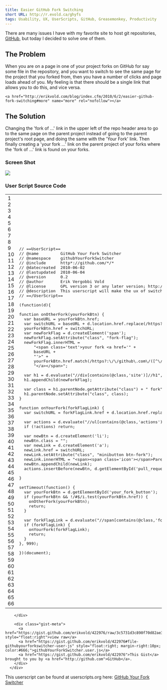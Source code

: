 ```yaml
---
title: Easier GitHub Fork Switching
short URL: http://r.evold.ca/ghyfs
tags: Usability, UX, UserScripts, GitHub, Greasemonkey, Productivity
---
```

There are many issues I have with my favorite site to host git repositories, <a title="GitHub" rel="external nofollow" target="_blank" href="http://github.com/">GitHub</a>, but today I decided to solve one of them.
</p>
<h2>The Problem</h2>
<p>
When you are on a page in one of your project forks on GitHub for say some file in the repository, and you want to switch to see the same page for the project that you forked from, then you have a number of clicks and page loads ahead of you. My feeling is that there should be a single link that allows you to do this, and vice versa.
</p>


  	<a href="http://erikvold.com/blog/index.cfm/2010/6/2/easier-github-fork-switching#more" name="more" rel="nofollow"></a>
		
<h2>The Solution</h2>
<p>
Changing the 'fork of ...' link in the upper left of the repo header area to go to the same page on the parent project instead of going to the parent project's root page, and doing the same with the 'Your Fork' link. Then finally creating a 'your fork ...' link on the parent project of your forks where the 'fork of ...' link is found on your forks.
</p>
<h3>Screen Shot</h3>
<p>
<img src="http://s3.amazonaws.com/uso_ss/8520/large.png">
</p>
<h3>User Script Source Code</h3>
<script src="http://gist.github.com/422976.js"></script><link href="https://gist.github.com/assets/embed-0af287a4b5c981db301049e56f06e5d3.css" media="screen" rel="stylesheet"><div id="gist422976" class="gist">
      <div class="gist-file">
        <div class="gist-data gist-syntax">



  <div class="file-data">
    <table class="lines highlight" cellpadding="0" cellspacing="0">
      <tbody><tr>
        <td class="line-numbers">
          <span class="line-number" id="file-githubyourforkswitcher-user-js-L1" rel="file-githubyourforkswitcher-user-js-L1">1</span>
          <span class="line-number" id="file-githubyourforkswitcher-user-js-L2" rel="file-githubyourforkswitcher-user-js-L2">2</span>
          <span class="line-number" id="file-githubyourforkswitcher-user-js-L3" rel="file-githubyourforkswitcher-user-js-L3">3</span>
          <span class="line-number" id="file-githubyourforkswitcher-user-js-L4" rel="file-githubyourforkswitcher-user-js-L4">4</span>
          <span class="line-number" id="file-githubyourforkswitcher-user-js-L5" rel="file-githubyourforkswitcher-user-js-L5">5</span>
          <span class="line-number" id="file-githubyourforkswitcher-user-js-L6" rel="file-githubyourforkswitcher-user-js-L6">6</span>
          <span class="line-number" id="file-githubyourforkswitcher-user-js-L7" rel="file-githubyourforkswitcher-user-js-L7">7</span>
          <span class="line-number" id="file-githubyourforkswitcher-user-js-L8" rel="file-githubyourforkswitcher-user-js-L8">8</span>
          <span class="line-number" id="file-githubyourforkswitcher-user-js-L9" rel="file-githubyourforkswitcher-user-js-L9">9</span>
          <span class="line-number" id="file-githubyourforkswitcher-user-js-L10" rel="file-githubyourforkswitcher-user-js-L10">10</span>
          <span class="line-number" id="file-githubyourforkswitcher-user-js-L11" rel="file-githubyourforkswitcher-user-js-L11">11</span>
          <span class="line-number" id="file-githubyourforkswitcher-user-js-L12" rel="file-githubyourforkswitcher-user-js-L12">12</span>
          <span class="line-number" id="file-githubyourforkswitcher-user-js-L13" rel="file-githubyourforkswitcher-user-js-L13">13</span>
          <span class="line-number" id="file-githubyourforkswitcher-user-js-L14" rel="file-githubyourforkswitcher-user-js-L14">14</span>
          <span class="line-number" id="file-githubyourforkswitcher-user-js-L15" rel="file-githubyourforkswitcher-user-js-L15">15</span>
          <span class="line-number" id="file-githubyourforkswitcher-user-js-L16" rel="file-githubyourforkswitcher-user-js-L16">16</span>
          <span class="line-number" id="file-githubyourforkswitcher-user-js-L17" rel="file-githubyourforkswitcher-user-js-L17">17</span>
          <span class="line-number" id="file-githubyourforkswitcher-user-js-L18" rel="file-githubyourforkswitcher-user-js-L18">18</span>
          <span class="line-number" id="file-githubyourforkswitcher-user-js-L19" rel="file-githubyourforkswitcher-user-js-L19">19</span>
          <span class="line-number" id="file-githubyourforkswitcher-user-js-L20" rel="file-githubyourforkswitcher-user-js-L20">20</span>
          <span class="line-number" id="file-githubyourforkswitcher-user-js-L21" rel="file-githubyourforkswitcher-user-js-L21">21</span>
          <span class="line-number" id="file-githubyourforkswitcher-user-js-L22" rel="file-githubyourforkswitcher-user-js-L22">22</span>
          <span class="line-number" id="file-githubyourforkswitcher-user-js-L23" rel="file-githubyourforkswitcher-user-js-L23">23</span>
          <span class="line-number" id="file-githubyourforkswitcher-user-js-L24" rel="file-githubyourforkswitcher-user-js-L24">24</span>
          <span class="line-number" id="file-githubyourforkswitcher-user-js-L25" rel="file-githubyourforkswitcher-user-js-L25">25</span>
          <span class="line-number" id="file-githubyourforkswitcher-user-js-L26" rel="file-githubyourforkswitcher-user-js-L26">26</span>
          <span class="line-number" id="file-githubyourforkswitcher-user-js-L27" rel="file-githubyourforkswitcher-user-js-L27">27</span>
          <span class="line-number" id="file-githubyourforkswitcher-user-js-L28" rel="file-githubyourforkswitcher-user-js-L28">28</span>
          <span class="line-number" id="file-githubyourforkswitcher-user-js-L29" rel="file-githubyourforkswitcher-user-js-L29">29</span>
          <span class="line-number" id="file-githubyourforkswitcher-user-js-L30" rel="file-githubyourforkswitcher-user-js-L30">30</span>
          <span class="line-number" id="file-githubyourforkswitcher-user-js-L31" rel="file-githubyourforkswitcher-user-js-L31">31</span>
          <span class="line-number" id="file-githubyourforkswitcher-user-js-L32" rel="file-githubyourforkswitcher-user-js-L32">32</span>
          <span class="line-number" id="file-githubyourforkswitcher-user-js-L33" rel="file-githubyourforkswitcher-user-js-L33">33</span>
          <span class="line-number" id="file-githubyourforkswitcher-user-js-L34" rel="file-githubyourforkswitcher-user-js-L34">34</span>
          <span class="line-number" id="file-githubyourforkswitcher-user-js-L35" rel="file-githubyourforkswitcher-user-js-L35">35</span>
          <span class="line-number" id="file-githubyourforkswitcher-user-js-L36" rel="file-githubyourforkswitcher-user-js-L36">36</span>
          <span class="line-number" id="file-githubyourforkswitcher-user-js-L37" rel="file-githubyourforkswitcher-user-js-L37">37</span>
          <span class="line-number" id="file-githubyourforkswitcher-user-js-L38" rel="file-githubyourforkswitcher-user-js-L38">38</span>
          <span class="line-number" id="file-githubyourforkswitcher-user-js-L39" rel="file-githubyourforkswitcher-user-js-L39">39</span>
          <span class="line-number" id="file-githubyourforkswitcher-user-js-L40" rel="file-githubyourforkswitcher-user-js-L40">40</span>
          <span class="line-number" id="file-githubyourforkswitcher-user-js-L41" rel="file-githubyourforkswitcher-user-js-L41">41</span>
          <span class="line-number" id="file-githubyourforkswitcher-user-js-L42" rel="file-githubyourforkswitcher-user-js-L42">42</span>
          <span class="line-number" id="file-githubyourforkswitcher-user-js-L43" rel="file-githubyourforkswitcher-user-js-L43">43</span>
          <span class="line-number" id="file-githubyourforkswitcher-user-js-L44" rel="file-githubyourforkswitcher-user-js-L44">44</span>
          <span class="line-number" id="file-githubyourforkswitcher-user-js-L45" rel="file-githubyourforkswitcher-user-js-L45">45</span>
          <span class="line-number" id="file-githubyourforkswitcher-user-js-L46" rel="file-githubyourforkswitcher-user-js-L46">46</span>
          <span class="line-number" id="file-githubyourforkswitcher-user-js-L47" rel="file-githubyourforkswitcher-user-js-L47">47</span>
          <span class="line-number" id="file-githubyourforkswitcher-user-js-L48" rel="file-githubyourforkswitcher-user-js-L48">48</span>
          <span class="line-number" id="file-githubyourforkswitcher-user-js-L49" rel="file-githubyourforkswitcher-user-js-L49">49</span>
          <span class="line-number" id="file-githubyourforkswitcher-user-js-L50" rel="file-githubyourforkswitcher-user-js-L50">50</span>
          <span class="line-number" id="file-githubyourforkswitcher-user-js-L51" rel="file-githubyourforkswitcher-user-js-L51">51</span>
          <span class="line-number" id="file-githubyourforkswitcher-user-js-L52" rel="file-githubyourforkswitcher-user-js-L52">52</span>
          <span class="line-number" id="file-githubyourforkswitcher-user-js-L53" rel="file-githubyourforkswitcher-user-js-L53">53</span>
          <span class="line-number" id="file-githubyourforkswitcher-user-js-L54" rel="file-githubyourforkswitcher-user-js-L54">54</span>
          <span class="line-number" id="file-githubyourforkswitcher-user-js-L55" rel="file-githubyourforkswitcher-user-js-L55">55</span>
          <span class="line-number" id="file-githubyourforkswitcher-user-js-L56" rel="file-githubyourforkswitcher-user-js-L56">56</span>
          <span class="line-number" id="file-githubyourforkswitcher-user-js-L57" rel="file-githubyourforkswitcher-user-js-L57">57</span>
          <span class="line-number" id="file-githubyourforkswitcher-user-js-L58" rel="file-githubyourforkswitcher-user-js-L58">58</span>
          <span class="line-number" id="file-githubyourforkswitcher-user-js-L59" rel="file-githubyourforkswitcher-user-js-L59">59</span>
          <span class="line-number" id="file-githubyourforkswitcher-user-js-L60" rel="file-githubyourforkswitcher-user-js-L60">60</span>
          <span class="line-number" id="file-githubyourforkswitcher-user-js-L61" rel="file-githubyourforkswitcher-user-js-L61">61</span>
          <span class="line-number" id="file-githubyourforkswitcher-user-js-L62" rel="file-githubyourforkswitcher-user-js-L62">62</span>
          <span class="line-number" id="file-githubyourforkswitcher-user-js-L63" rel="file-githubyourforkswitcher-user-js-L63">63</span>
          <span class="line-number" id="file-githubyourforkswitcher-user-js-L64" rel="file-githubyourforkswitcher-user-js-L64">64</span>
          <span class="line-number" id="file-githubyourforkswitcher-user-js-L65" rel="file-githubyourforkswitcher-user-js-L65">65</span>
          <span class="line-number" id="file-githubyourforkswitcher-user-js-L66" rel="file-githubyourforkswitcher-user-js-L66">66</span>
        </td>
        <td class="line-data">
          <pre class="line-pre"><div class="line" id="file-githubyourforkswitcher-user-js-LC1"><span class="c1">// ==UserScript==</span></div><div class="line" id="file-githubyourforkswitcher-user-js-LC2"><span class="c1">// @name         GitHub Your Fork Switcher</span></div><div class="line" id="file-githubyourforkswitcher-user-js-LC3"><span class="c1">// @namespace    githubYourForkSwitcher</span></div><div class="line" id="file-githubyourforkswitcher-user-js-LC4"><span class="c1">// @include      http*://github.com/*/*</span></div><div class="line" id="file-githubyourforkswitcher-user-js-LC5"><span class="c1">// @datecreated  2010-06-02</span></div><div class="line" id="file-githubyourforkswitcher-user-js-LC6"><span class="c1">// @lastupdated  2010-06-04</span></div><div class="line" id="file-githubyourforkswitcher-user-js-LC7"><span class="c1">// @version      0.2</span></div><div class="line" id="file-githubyourforkswitcher-user-js-LC8"><span class="c1">// @author       Erik Vergobbi Vold</span></div><div class="line" id="file-githubyourforkswitcher-user-js-LC9"><span class="c1">// @license      GPL version 3 or any later version; http://www.gnu.org/copyleft/gpl.html</span></div><div class="line" id="file-githubyourforkswitcher-user-js-LC10"><span class="c1">// @description  This userscript will make the ux of switching from your fork to the parent project much better, because you won't be taken to the root of the project when you switch, but instead you will be taken to the same page on the other repo.</span></div><div class="line" id="file-githubyourforkswitcher-user-js-LC11"><span class="c1">// ==/UserScript==</span></div><div class="line" id="file-githubyourforkswitcher-user-js-LC12">&nbsp;</div><div class="line" id="file-githubyourforkswitcher-user-js-LC13"><span class="p">(</span><span class="kd">function</span><span class="p">(</span><span class="nx">d</span><span class="p">){</span></div><div class="line" id="file-githubyourforkswitcher-user-js-LC14">&nbsp;</div><div class="line" id="file-githubyourforkswitcher-user-js-LC15"><span class="kd">function</span> <span class="nx">onOtherFork</span><span class="p">(</span><span class="nx">yourForkBtn</span><span class="p">)</span> <span class="p">{</span></div><div class="line" id="file-githubyourforkswitcher-user-js-LC16">  <span class="kd">var</span> <span class="nx">baseURL</span> <span class="o">=</span> <span class="nx">yourForkBtn</span><span class="p">.</span><span class="nx">href</span><span class="p">;</span></div><div class="line" id="file-githubyourforkswitcher-user-js-LC17">  <span class="kd">var</span> <span class="nx">switchURL</span> <span class="o">=</span> <span class="nx">baseURL</span> <span class="o">+</span> <span class="nx">d</span><span class="p">.</span><span class="nx">location</span><span class="p">.</span><span class="nx">href</span><span class="p">.</span><span class="nx">replace</span><span class="p">(</span><span class="sr">/https?:\/\/github\.com(\/[^\/]+){2}/i</span><span class="p">,</span> <span class="s2">""</span><span class="p">);</span></div><div class="line" id="file-githubyourforkswitcher-user-js-LC18">  <span class="nx">yourForkBtn</span><span class="p">.</span><span class="nx">href</span> <span class="o">=</span> <span class="nx">switchURL</span><span class="p">;</span></div><div class="line" id="file-githubyourforkswitcher-user-js-LC19">  <span class="kd">var</span> <span class="nx">newForkFlag</span> <span class="o">=</span> <span class="nx">d</span><span class="p">.</span><span class="nx">createElement</span><span class="p">(</span><span class="s1">'span'</span><span class="p">);</span></div><div class="line" id="file-githubyourforkswitcher-user-js-LC20">  <span class="nx">newForkFlag</span><span class="p">.</span><span class="nx">setAttribute</span><span class="p">(</span><span class="s2">"class"</span><span class="p">,</span> <span class="s2">"fork-flag"</span><span class="p">);</span></div><div class="line" id="file-githubyourforkswitcher-user-js-LC21">  <span class="nx">newForkFlag</span><span class="p">.</span><span class="nx">innerHTML</span> <span class="o">=</span></div><div class="line" id="file-githubyourforkswitcher-user-js-LC22">      <span class="s2">"&lt;span class='text'&gt;your fork &lt;a href='"</span> <span class="o">+</span></div><div class="line" id="file-githubyourforkswitcher-user-js-LC23">      <span class="nx">baseURL</span> <span class="o">+</span></div><div class="line" id="file-githubyourforkswitcher-user-js-LC24">      <span class="s2">"'&gt;"</span> <span class="o">+</span></div><div class="line" id="file-githubyourforkswitcher-user-js-LC25">      <span class="nx">yourForkBtn</span><span class="p">.</span><span class="nx">href</span><span class="p">.</span><span class="nx">match</span><span class="p">(</span><span class="sr">/https?:\/\/github\.com\/([^\/]*\/[^\/]*)/i</span><span class="p">)[</span><span class="mi">1</span><span class="p">]</span> <span class="o">+</span></div><div class="line" id="file-githubyourforkswitcher-user-js-LC26">      <span class="s2">"&lt;/a&gt;&lt;/span&gt;"</span><span class="p">;</span></div><div class="line" id="file-githubyourforkswitcher-user-js-LC27">&nbsp;</div><div class="line" id="file-githubyourforkswitcher-user-js-LC28">  <span class="kd">var</span> <span class="nx">h1</span> <span class="o">=</span> <span class="nx">d</span><span class="p">.</span><span class="nx">evaluate</span><span class="p">(</span><span class="s2">"//div[contains(@class,'site')]//h1"</span><span class="p">,</span> <span class="nx">d</span><span class="p">,</span> <span class="kc">null</span><span class="p">,</span> <span class="mi">9</span><span class="p">,</span> <span class="kc">null</span><span class="p">).</span><span class="nx">singleNodeValue</span><span class="p">;</span></div><div class="line" id="file-githubyourforkswitcher-user-js-LC29">  <span class="nx">h1</span><span class="p">.</span><span class="nx">appendChild</span><span class="p">(</span><span class="nx">newForkFlag</span><span class="p">);</span></div><div class="line" id="file-githubyourforkswitcher-user-js-LC30">&nbsp;</div><div class="line" id="file-githubyourforkswitcher-user-js-LC31">  <span class="kd">var</span> <span class="kr">class</span> <span class="o">=</span> <span class="nx">h1</span><span class="p">.</span><span class="nx">parentNode</span><span class="p">.</span><span class="nx">getAttribute</span><span class="p">(</span><span class="s2">"class"</span><span class="p">)</span> <span class="o">+</span> <span class="s2">" fork"</span><span class="p">;</span></div><div class="line" id="file-githubyourforkswitcher-user-js-LC32">  <span class="nx">h1</span><span class="p">.</span><span class="nx">parentNode</span><span class="p">.</span><span class="nx">setAttribute</span><span class="p">(</span><span class="s2">"class"</span><span class="p">,</span> <span class="kr">class</span><span class="p">);</span></div><div class="line" id="file-githubyourforkswitcher-user-js-LC33"><span class="p">}</span></div><div class="line" id="file-githubyourforkswitcher-user-js-LC34">&nbsp;</div><div class="line" id="file-githubyourforkswitcher-user-js-LC35"><span class="kd">function</span> <span class="nx">onYourFork</span><span class="p">(</span><span class="nx">forkFlagLink</span><span class="p">)</span> <span class="p">{</span></div><div class="line" id="file-githubyourforkswitcher-user-js-LC36">  <span class="kd">var</span> <span class="nx">switchURL</span> <span class="o">=</span> <span class="nx">forkFlagLink</span><span class="p">.</span><span class="nx">href</span> <span class="o">+</span> <span class="nx">d</span><span class="p">.</span><span class="nx">location</span><span class="p">.</span><span class="nx">href</span><span class="p">.</span><span class="nx">replace</span><span class="p">(</span><span class="sr">/https?:\/\/github\.com(\/[^\/]+){2}/i</span><span class="p">,</span> <span class="s2">""</span><span class="p">);</span></div><div class="line" id="file-githubyourforkswitcher-user-js-LC37">&nbsp;</div><div class="line" id="file-githubyourforkswitcher-user-js-LC38">  <span class="kd">var</span> <span class="nx">actions</span> <span class="o">=</span> <span class="nx">d</span><span class="p">.</span><span class="nx">evaluate</span><span class="p">(</span><span class="s2">"//ul[contains(@class,'actions')]"</span><span class="p">,</span> <span class="nx">d</span><span class="p">,</span> <span class="kc">null</span><span class="p">,</span> <span class="mi">9</span><span class="p">,</span> <span class="kc">null</span><span class="p">).</span><span class="nx">singleNodeValue</span><span class="p">;</span></div><div class="line" id="file-githubyourforkswitcher-user-js-LC39">  <span class="k">if</span> <span class="p">(</span><span class="o">!</span><span class="nx">actions</span><span class="p">)</span> <span class="k">return</span><span class="p">;</span></div><div class="line" id="file-githubyourforkswitcher-user-js-LC40">&nbsp;</div><div class="line" id="file-githubyourforkswitcher-user-js-LC41">  <span class="kd">var</span> <span class="nx">newBtn</span> <span class="o">=</span> <span class="nx">d</span><span class="p">.</span><span class="nx">createElement</span><span class="p">(</span><span class="s1">'li'</span><span class="p">);</span></div><div class="line" id="file-githubyourforkswitcher-user-js-LC42">  <span class="nx">newBtn</span><span class="p">.</span><span class="kr">class</span> <span class="o">=</span> <span class="s2">""</span><span class="p">;</span></div><div class="line" id="file-githubyourforkswitcher-user-js-LC43">  <span class="kd">var</span> <span class="nx">newLink</span> <span class="o">=</span> <span class="nx">d</span><span class="p">.</span><span class="nx">createElement</span><span class="p">(</span><span class="s1">'a'</span><span class="p">);</span></div><div class="line" id="file-githubyourforkswitcher-user-js-LC44">  <span class="nx">newLink</span><span class="p">.</span><span class="nx">href</span> <span class="o">=</span> <span class="nx">switchURL</span><span class="p">;</span></div><div class="line" id="file-githubyourforkswitcher-user-js-LC45">  <span class="nx">newLink</span><span class="p">.</span><span class="nx">setAttribute</span><span class="p">(</span><span class="s2">"class"</span><span class="p">,</span> <span class="s2">"minibutton btn-fork"</span><span class="p">);</span> </div><div class="line" id="file-githubyourforkswitcher-user-js-LC46">  <span class="nx">newLink</span><span class="p">.</span><span class="nx">innerHTML</span> <span class="o">=</span> <span class="s2">"&lt;span&gt;&lt;span class='icon'&gt;&lt;/span&gt;Parent Fork&lt;/span&gt;"</span><span class="p">;</span></div><div class="line" id="file-githubyourforkswitcher-user-js-LC47">  <span class="nx">newBtn</span><span class="p">.</span><span class="nx">appendChild</span><span class="p">(</span><span class="nx">newLink</span><span class="p">);</span></div><div class="line" id="file-githubyourforkswitcher-user-js-LC48">  <span class="nx">actions</span><span class="p">.</span><span class="nx">insertBefore</span><span class="p">(</span><span class="nx">newBtn</span><span class="p">,</span> <span class="nx">d</span><span class="p">.</span><span class="nx">getElementById</span><span class="p">(</span><span class="s1">'pull_request_item'</span><span class="p">));</span></div><div class="line" id="file-githubyourforkswitcher-user-js-LC49">&nbsp;</div><div class="line" id="file-githubyourforkswitcher-user-js-LC50"><span class="p">}</span></div><div class="line" id="file-githubyourforkswitcher-user-js-LC51">&nbsp;</div><div class="line" id="file-githubyourforkswitcher-user-js-LC52"><span class="nx">setTimeout</span><span class="p">(</span><span class="kd">function</span><span class="p">()</span> <span class="p">{</span></div><div class="line" id="file-githubyourforkswitcher-user-js-LC53">  <span class="kd">var</span> <span class="nx">yourForkBtn</span> <span class="o">=</span> <span class="nx">d</span><span class="p">.</span><span class="nx">getElementById</span><span class="p">(</span><span class="s1">'your_fork_button'</span><span class="p">);</span></div><div class="line" id="file-githubyourforkswitcher-user-js-LC54">  <span class="k">if</span> <span class="p">(</span><span class="nx">yourForkBtn</span> <span class="o">&amp;&amp;</span> <span class="o">!</span><span class="sr">/#$/i</span><span class="p">.</span><span class="nx">test</span><span class="p">(</span><span class="nx">yourForkBtn</span><span class="p">.</span><span class="nx">href</span><span class="p">))</span> <span class="p">{</span></div><div class="line" id="file-githubyourforkswitcher-user-js-LC55">    <span class="nx">onOtherFork</span><span class="p">(</span><span class="nx">yourForkBtn</span><span class="p">);</span></div><div class="line" id="file-githubyourforkswitcher-user-js-LC56">    <span class="k">return</span><span class="p">;</span></div><div class="line" id="file-githubyourforkswitcher-user-js-LC57">  <span class="p">}</span></div><div class="line" id="file-githubyourforkswitcher-user-js-LC58">&nbsp;</div><div class="line" id="file-githubyourforkswitcher-user-js-LC59">  <span class="kd">var</span> <span class="nx">forkFlagLink</span> <span class="o">=</span> <span class="nx">d</span><span class="p">.</span><span class="nx">evaluate</span><span class="p">(</span><span class="s2">"//span[contains(@class,'fork-flag')]/span/a"</span><span class="p">,</span> <span class="nx">d</span><span class="p">,</span> <span class="kc">null</span><span class="p">,</span> <span class="mi">9</span><span class="p">,</span> <span class="kc">null</span><span class="p">).</span><span class="nx">singleNodeValue</span><span class="p">;</span></div><div class="line" id="file-githubyourforkswitcher-user-js-LC60">  <span class="k">if</span> <span class="p">(</span><span class="nx">forkFlagLink</span><span class="p">)</span> <span class="p">{</span></div><div class="line" id="file-githubyourforkswitcher-user-js-LC61">    <span class="nx">onYourFork</span><span class="p">(</span><span class="nx">forkFlagLink</span><span class="p">);</span></div><div class="line" id="file-githubyourforkswitcher-user-js-LC62">    <span class="k">return</span><span class="p">;</span></div><div class="line" id="file-githubyourforkswitcher-user-js-LC63">  <span class="p">}</span></div><div class="line" id="file-githubyourforkswitcher-user-js-LC64"><span class="p">},</span> <span class="mi">999</span><span class="p">);</span></div><div class="line" id="file-githubyourforkswitcher-user-js-LC65">&nbsp;</div><div class="line" id="file-githubyourforkswitcher-user-js-LC66"><span class="p">})(</span><span class="nb">document</span><span class="p">);</span></div></pre>
        </td>
      </tr>
    </tbody></table>
  </div>

        </div>

        <div class="gist-meta">
          <a href="https://gist.github.com/erikvold/422976/raw/3c5731d3c890f70d82ae31e1d62d6ff28166d29c/githubYourForkSwitcher.user.js" style="float:right">view raw</a>
          <a href="https://gist.github.com/erikvold/422976#file-githubyourforkswitcher-user-js" style="float:right; margin-right:10px; color:#666;">githubYourForkSwitcher.user.js</a>
          <a href="https://gist.github.com/erikvold/422976">This Gist</a> brought to you by <a href="http://github.com">GitHub</a>.
        </div>
      </div>
</div>

<p>
This userscript can be found at userscripts.org here: <a title="GitHub Your Fork Switcher" rel="external" target="_blank" href="http://userscripts.org/scripts/show/78178">GitHub Your Fork Switcher</a>
